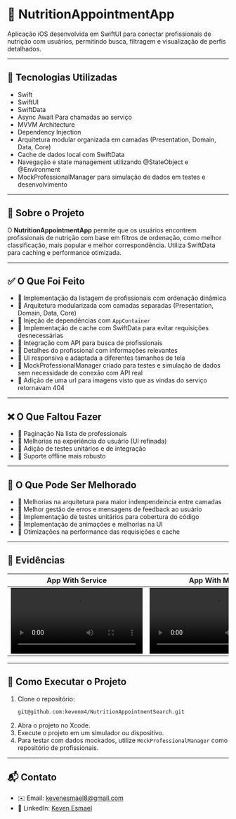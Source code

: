 # 📌 NutritionAppointmentApp

Aplicação iOS desenvolvida em SwiftUI para conectar profissionais de nutrição com usuários, permitindo busca, filtragem e visualização de perfis detalhados.

---

## 🚀 Tecnologias Utilizadas

- Swift
- SwiftUI
- SwiftData
- Async Await Para chamadas ao serviço
- MVVM Architecture
- Dependency Injection
- Arquitetura modular organizada em camadas (Presentation, Domain, Data, Core)
- Cache de dados local com SwiftData
- Navegação e state management utilizando @StateObject e @Environment
- MockProfessionalManager para simulação de dados em testes e desenvolvimento

---

## 📖 Sobre o Projeto

O **NutritionAppointmentApp** permite que os usuários encontrem profissionais de nutrição com base em filtros de ordenação, como melhor classificação, mais popular e melhor correspondência. Utiliza SwiftData para caching e performance otimizada.

---

## ✅ O Que Foi Feito

- 🔹 Implementação da listagem de profissionais com ordenação dinâmica
- 🔹 Arquitetura modularizada com camadas separadas (Presentation, Domain, Data, Core)
- 🔹 Injeção de dependências com `AppContainer`
- 🔹 Implementação de cache com SwiftData para evitar requisições desnecessárias
- 🔹 Integração com API para busca de profissionais
- 🔹 Detalhes do profissional com informações relevantes
- 🔹 UI responsiva e adaptada a diferentes tamanhos de tela
- 🔹 MockProfessionalManager criado para testes e simulação de dados sem necessidade de conexão com API real
- 🔹 Adição de uma url para imagens visto que as vindas do serviço retornavam 404

---

## ❌ O Que Faltou Fazer

- 🔸 Paginação Na lista de professionais
- 🔸 Melhorias na experiência do usuário (UI refinada)
- 🔸 Adição de testes unitários e de integração
- 🔸 Suporte offline mais robusto

---

## 🔧 O Que Pode Ser Melhorado

- 🔹 Melhorias na arquitetura para maior indenpendeincia entre camadas
- 🔹 Melhor gestão de erros e mensagens de feedback ao usuário
- 🔹 Implementação de testes unitários para cobertura do código
- 🔹 Implementação de animações e melhorias na UI
- 🔹 Otimizações na performance das requisições e cache

---

## 📸 Evidências

| App With Service | App With Mock|
| --- | --- |
| <video src="https://github.com/user-attachments/assets/25e455c7-6190-4674-bddb-ef4d91b3b9f7" width="300"> | <video src="https://github.com/user-attachments/assets/34a4c752-3f21-48e9-84c1-cdf6656c9ca9" width="300"> |

---

## 📌 Como Executar o Projeto

1. Clone o repositório:
   ```sh
   git@github.com:kevenm4/NutritionAppointmentSearch.git
   ```
2. Abra o projeto no Xcode.
3. Execute o projeto em um simulador ou dispositivo.
4. Para testar com dados mockados, utilize `MockProfessionalManager` como repositório de profissionais.

---

## 📬 Contato

- ✉️ Email: [kevenesmael8@gmail.com](mailto:kevenesmael8l@gmail.com)
- 💼 LinkedIn: [Keven Esmael](https://www.linkedin.com/in/keven-vieira-andrade/)

